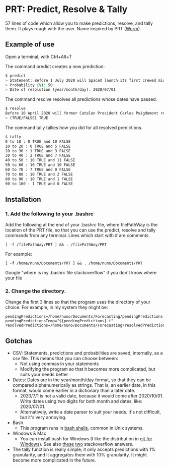# PRT: Predict, Resolve & Tally
57 lines of code which allow you to make predictions, resolve, and tally them. It plays rough with the user. Name inspired by PRT ([Worm](https://parahumans.wordpress.com/)).

## Example of use

Open a terminal, with Ctrl+Alt+T

The command predict creates a new prediction:

```bash
$ predict
> Statement: Before 1 July 2020 will SpaceX launch its first crewed mission into orbit?
> Probability (%): 50
> Date of resolution (year/month/day): 2020/07/01
```

The command resolve resolves all predictions whose dates have passed.

```bash
$ resolve
Before 10 April 2020 will former Catalan President Carles Puigdemont return to Spain? (2020/04/10)
> (TRUE/FALSE) TRUE
```

The command tally tallies how you did for all resolved predictions.

```bash
$ tally
0 to 10 : 0 TRUE and 10 FALSE
10 to 20 : 0 TRUE and 5 FALSE
20 to 30 : 1 TRUE and 3 FALSE
30 to 40 : 2 TRUE and 7 FALSE
40 to 50 : 10 TRUE and 11 FALSE
50 to 60 : 10 TRUE and 10 FALSE
60 to 70 : 7 TRUE and 0 FALSE
70 to 80 : 10 TRUE and 2 FALSE
80 to 90 : 10 TRUE and 1 FALSE
90 to 100 : 1 TRUE and 0 FALSE
```

## Installation

### 1. Add the following to your .bashrc

Add the following at the end of your .bashrc file, where filePathWay is the location of the PRT file, so that you can use the predict, resolve and tally commands from any terminal. Lines which start with # are comments.
```
[ -f /filePathWay/PRT ] && . /filePathWay/PRT
```

For example:

```
[ -f /home/nuno/Documents/PRT ] && . /home/nuno/Documents/PRT
```

Google "where is my .bashrc file stackoverflow" if you don't know where your file 

### 2. Change the directory.

Change the first 3 lines so that the program uses the directory of your choice. For example, in my system they might be:

```
pendingPredictions=/home/nuno/Documents/Forecasting/pendingPredictions.txt
pendingPredictionsTemp="${pendingPredictions}.t"
resolvedPredictions=/home/nuno/Documents/Forecasting/resolvedPredictions.txt
```

## Gotchas
- CSV: Statements, predictions and probabilities are saved, internally, as a csv file. This means that you can choose between:
    - Not using commas in your statements
    - Modifying the program so that it becomes more complicated, but suits your needs better
- Dates: Dates are in the year/month/day format, so that they can be compared alphanumerically as strings. That is, an earlier date, in this format, would come earlier in a dictionary than a later date. 
    - 2020/7/1 is not a valid date, because it would come after 2020/10/01. Write dates using two digits for both month and dates, like: 2020/07/01.
    - Alternatively, write a date parser to suit your needs. It's not difficult, but it's very annoying.
- Bash
    - This program runs in [bash shells](https://en.wikipedia.org/wiki/Bash_(Unix_shell)), common in Unix systems.
- Windows & Mac
    - You can install bash for Windows (I like the distribution in [git for Windows](https://git-scm.com/download/win)). See also [these](https://stackoverflow.com/questions/6413377/is-there-a-way-to-run-bash-scripts-on-windows) [two](https://stackoverflow.com/questions/6883760/git-for-windows-bashrc-or-equivalent-configuration-files-for-git-bash-shell) stackoverflow answers.
- The tally function is really simple; it only accepts predictions with 1% granularity, and it aggregates them with 10% granularity. It might become more complicated in the future.
